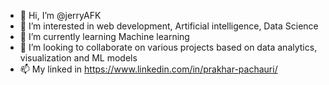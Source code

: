 - 👋 Hi, I’m @jerryAFK
- 👀 I’m interested in web development, Artificial intelligence, Data Science
- 🌱 I’m currently learning Machine learning 
- 💞️ I’m looking to collaborate on various projects based on data analytics, visualization and ML models
- 📫 My linked in https://www.linkedin.com/in/prakhar-pachauri/
<!---
jerryAFK/jerryAFK is a ✨ special ✨ repository because its `README.md` (this file) appears on your GitHub profile.
You can click the Preview link to take a look at your changes.
--->
